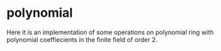 # polynomial

Here it is an implementation of some operations on polynomial ring with polynomial coeffiecients in the finite field of order 2.
